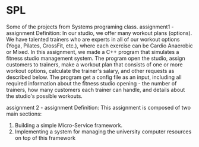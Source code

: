 # SPL
Some of the projects from Systems programing class.
assignment1 - assignment Definition:
In our studio, we offer many workout plans (options). We have talented trainers who are experts in all
of our workout options (Yoga, Pilates, CrossFit, etc.), where each exercise can be Cardio Anaerobic
or Mixed. 
In this assignment, we made a C++ program that
simulates a fitness studio management system. The
program open the studio, assign customers to trainers,
make a workout plan that consists of one or more workout
options, calculate the trainer's salary, and other requests as
described below.
The program get a config file as an input, including all
required information about the fitness studio opening - the
number of trainers, how many customers each trainer can
handle, and details about the studio's possible workouts.

assignment 2 - assignment Definition:
This assignment is composed of two main sections:
1. Building a simple Micro-Service framework.
2. Implementing a system for managing the university computer resources on top of
this framework
